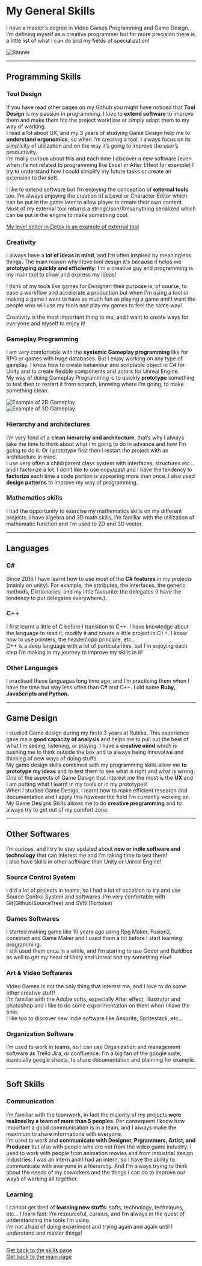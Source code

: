 # My General Skills

I have a master’s degree in Video Games Programming and Game Design. I’m defining myself as a creative programmer but for more precision there is a little list of what I can do and my fields of specialization!   

![Banner](https://github.com/LouisViktorCeleyron/Portfolio/blob/master/Documents/Pictures/Banners/GeneralBanner.png)


***

## Programming Skills 
### **Tool Design** 
If you have read other pages on my Github you might have noticed that **Tool Design** is my passion in programming. I love to **extend software** to improve them and make them fits the project workflow or simply adapt them to my way of working.  
I read a lot about UX, and my 3 years of studying Game Design help me to **understand ergonomics**; so when I’m creating a tool, I always focus on its simplicity of utilization and on the way it’s going to improve the user’s productivity.  
I’m really curious about this and each time I discover a new software (even when it’s not related to programming like Excel or After Effect for example) I try to understand how I could simplify my future tasks or create an extension to the soft.  

I like to extend software but I’m enjoying the conception of **external tools** too. I’m always enjoying the creation of a Level or Character Editor which can be put in the game later to allow player to create their own content. Most of my external tool returns a string/Json/Xml/anything serialized which can be put in the engine to make something cool.  

[My level editor in Detox is an example of external tool](https://github.com/LouisViktorCeleyron/Portfolio/blob/master/Projects/Detox/Detox.md#what-i-did)


### **Creativity**
I always have a **lot of ideas in mind**, and I’m often inspired by meaningless things.
The main reason why I love tool design it's because it helps me **prototyping quickly and efficiently**: I'm a creative guy and programming is my main tool to show and express my ideas!  

I think of my tools like games for Designer: their purpose is, of course, to ease a workflow and accelerate a production but when I'm using a tool or making a game I want to have as much fun as playing a game and I want the people who will use my tools and play my games to feel the same way! 

Creativity is the most important thing to me, and I want to create ways for everyone and myself to enjoy it! 

### **Gameplay Programming**
I am very comfortable with the **systemic Gameplay programming** like for RPG or games with huge databases. But I enjoy working on any type of gamplay. I know how to create behaviour and scriptable object in C# for Unity and to create flexible components and actors for Unreal Engine.  
My way of doing Gameplay Programming is to quickly **prototype** something to test then to restart it from scratch, knowing where I’m going, to make something clean.  

![Example of 2D Gameplay](https://github.com/LouisViktorCeleyron/Portfolio/blob/master/Projects/Detox/Gifs/DetoxLevelExecution+3C.gif)  
![Example of 3D Gameplay](https://github.com/LouisViktorCeleyron/Portfolio/blob/master/Projects/ToughKookie/Gifs/UseObject.gif)


### **Hierarchy and architectures**

I’m very fond of a **clean hierarchy and architecture**, that’s why I always take the time to think about what I’m going to do in advance and how I’m going to do it. Or I prototype first then I restart the project with an architecture in mind.  
I use very often a child/parent class system with interfaces, structures etc… and I factorize a lot. I don’t like to use copy/past and I have the tendency to **factorize** each time a code portion is appearing more than once.
I also used **design patterns** to improve my way of programming.  

### **Mathematics skills**
I had the opportunity to exercise my mathematics skills on my different projects. I have algebra and 3D math skills, I’m familiar with the utilization of mathematic function and I’m used to 2D and 3D vector.

***

## Languages 
### **C#**
Since 2016 I have learnt how to use most of the **C# features** in my projects (mainly on unity). For example, the attributes, the interfaces, the generic methods, Dictionaries, and my little favourite: the delegates (I have the tendency to put delegates everywhere.).  

### **C++**
I first learnt a little of C before I transition to C++. I have knowledge about the language to read it, modify it and create a little project in C++. I know how to use pointers, the header/.cpp principle, etc...  
C++ is a deep language with a lot of particularities, but I’m enjoying each step I’m making in my journey to improve my skills in it!  

### **Other Languages**
I practised these languages long time ago, and I’m practicing them when I have the time but way less often than C# and C++. I did some **Ruby, JavaScripts and Python.**  

***

## Game Design
I studied Game design during my firsts 3 years at Rubika. This experience gave me a **good capacity of analysis** and helps me to pull out the best of what I’m seeing, listening, or playing. I have a **creative mind** which is pushing me to think outside the box and to always being innovative and thinking of new ways of doing stuffs.  
My game design skills combined with my programming skills allow me **to prototype my ideas** and to test them to see what is right and what is wrong. One of the aspects of Game Design that interest me the most is the **UX** and I am putting what I learnt in my tools or in my prototypes!  
When I studied Game Design, I learnt how to make efficient research and documentation and I apply this however the field I’m currently working on.  
My Game Designs Skills allows me to do **creative programming** and to always try to get out of my comfort zone.

***

## Other Softwares  
I’m curious, and I try to stay updated about **new or indie software and technology** that can interest me and I’m taking time to test them!  
I also have skills in other software than Unity or Unreal Engine!  

### **Source Control System**
I did a lot of projects in teams, so I had a lot of occasion to try and use Source Control System and softwares. I'm very confortable with Git(Github/SourceTree) and SVN (Tortoise)

### **Games Softwares**
I started making game like 10 years ago using Rpg Maker, Fusion2, construct and Game Maker and I used them a lot before I start learning programming.  
I still used them once in a while, and I’m starting to use Godot and Buildbox as well to get my head of Unity and Unreal and try something else!  

### **Art & Video Softwares**
Video Games is not the only thing that interest me, and I love to do some other creative stuff!  
I’m familiar with the Adobe softs, especially After effect, Illustrator and photoshop and I like to do some experimentation on them when I have the time.   
I like too to discover new indie software like Aesprite, Spritestack, etc…  

### **Organization Software**
I’m used to work in teams, so I can use Organization and management software as Trello Jira, or confluence. 
I’m a big fan of the google suite, especially google sheets, to share documentation and planning for example.
  
***

## Soft Skills 
### **Communication**
I’m familiar with the teamwork, in fact the majority of my projects **were realized by a team of more than 5 peoples**. Per consequent I know how important a good communication is in a team, and I always make the maximum to share informations with everyone.  
I’m used to work and **communicate with Designer, Prgrammers, Artist, and Producer** but also with people who are not from the video game industry; I used to work with people from animation movies and from industrial design industries.
I was an intern and I had an intern, so I have the ability to communicate with everyone in a hierarchy. 
And I’m always trying to think about the needs of my coworkers and the things I can do to improve our ways of working all together.  


### **Learning**
I cannot get tired of **learning new stuffs**: softs, technology, techniques, etc… I learn fast: I’m resourceful, curious, and I’m always in the quest of understanding the tools I’m using.  
I’m not afraid of doing experiment and trying again and again until I understand and master things!  

***

[Get back to the skills page](https://github.com/LouisViktorCeleyron/Portfolio/blob/master/Skills/MySkills.md)  
[Get back to the main page](https://github.com/LouisViktorCeleyron/Portfolio/blob/master/README.md)
